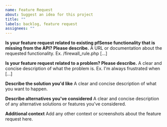 ```yaml
---
name: Feature Request
about: Suggest an idea for this project
title: ""
labels: backlog, feature request
assignees: ""
---
```


**Is your feature request related to existing pfSense functionality that is missing from the API? Please describe.**
A URL or documentation about the requested functionality. Ex. /firewall_rule.php [...]

**Is your feature request related to a problem? Please describe.**
A clear and concise description of what the problem is. Ex. I'm always frustrated when [...]

**Describe the solution you'd like**
A clear and concise description of what you want to happen.

**Describe alternatives you've considered**
A clear and concise description of any alternative solutions or features you've considered.

**Additional context**
Add any other context or screenshots about the feature request here.
